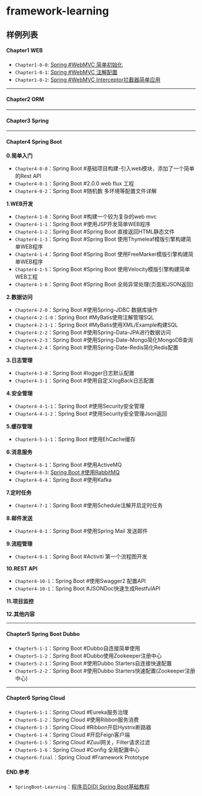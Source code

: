 # framework-learning
## 样例列表
#### **Chapter1 WEB** 
- `Chapter1-0-0`: [Spring #WebMVC 简单初始化](https://www.jianshu.com/p/86e3c8015ee5)
- `Chapter1-0-1`: [Spring #WebMVC 注解配置](https://www.jianshu.com/p/a4c88883747f)
- `Chapter1-0-2`: [Spring #WebMVC Interceptor拦截器简单应用](https://www.jianshu.com/p/c7cae4fba59d)
----------
#### **Chapter2 ORM** 

----------
#### **Chapter3 Spring** 

----------
#### **Chapter4 Spring Boot**
**0.简单入门**
- `Chapter4-0-0`：Spring Boot #基础项目构建-引入web模块，添加了一个简单的Rest API
- `Chapter4-0-1`：Spring Boot #2.0.0 web flux 工程
- `Chapter4-0-2`：Spring Boot #随机数 多环境等配置文件详解

**1.WEB开发**
- `Chapter4-1-0`：Spring Boot #构建一个较为复杂的web mvc
- `Chapter4-1-1`：Spring Boot #使用JSP开发简单WEB程序
- `Chapter4-1-2`：Spring Boot #Spring Boot 直接返回HTML静态文件
- `Chapter4-1-3`：Spring Boot #Spring Boot 使用Thymeleaf模版引擎构建简单WEB程序
- `Chapter4-1-4`：Spring Boot #Spring Boot 使用FreeMarker模版引擎构建简单WEB程序
- `Chapter4-1-5`：Spring Boot #Spring Boot 使用Velocity模版引擎构建简单WEB工程
- `Chapter4-1-6`：Spring Boot #Spring Boot 全局异常处理(页面和JSON返回)

**2.数据访问**
- `Chapter4-2-0`：Spring Boot #使用Spring-JDBC 数据库操作
- `Chapter4-2-1-0`：Spring Boot #MyBatis使用注解管理SQL
- `Chapter4-2-1-1`：Spring Boot #MyBatis使用XML/Example构建SQL
- `Chapter4-2-2`：Spring Boot #使用Spring-Data-JPA进行数据访问
- `Chapter4-2-3`：Spring Boot #使用Spring-Date-Mongo简化MongoDB查询
- `Chapter4-2-4`：Spring Boot #使用Spring-Date-Redis简化Redis配置

**3.日志管理**
- `Chapter4-3-0`：Spring Boot #logger日志默认配置
- `Chapter4-3-1`：Spring Boot #使用自定义logBack日志配置

**4.安全管理**
- `Chapter4-4-1-1`：Spring Boot #使用Security安全管理
- `Chapter4-4-1-2`：Spring Boot #使用Security安全管理Json返回

**5.缓存管理**
- `Chapter4-5-1-1`：Spring Boot #使用EhCache缓存

**6.消息服务**
- `Chapter4-6-1`：Spring Boot #使用ActiveMQ
- `Chapter4-6-3`: [Spring Boot #使用RabbitMQ](https://www.jianshu.com/p/b777d78df63d)
- `Chapter4-6-4`：Spring Boot #使用Kafka

**7.定时任务**
- `Chapter4-7-1`：Spring Boot #使用Schedule注解开启定时任务

**8.邮件发送**
- `Chapter4-8-1`：Spring Boot #使用Spring Mail 发送邮件

**9.流程管理**
- `Chapter4-9-1`：Spring Boot #Activiti 第一个流程图开发

**10.REST API**
- `Chapter4-10-1`：Spring Boot #使用Swagger2 配置API
- `Chapter4-10-1`：Spring Boot #JSONDoc快速生成RestfulAPI

**11.项目监控**

**12.其他内容**

----------
#### **Chapter5 Spring Boot Dubbo**
- `Chapter5-1-1`：Spring Boot #Dubbo自连接简单使用
- `Chapter5-1-2`：Spring Boot #Dubbo使用Zookeeper注册中心
- `Chapter5-2-1`：Spring Boot #使用Dubbo Starters自连接快速配置
- `Chapter5-2-2`：Spring Boot #使用Dubbo Starters快速配置(Zookeeper注册中心)
----------
#### **Chapter6 Spring Cloud**
- `Chapter6-1-1`：Spring Cloud #Eureka服务治理
- `Chapter6-1-2`：Spring Cloud #使用Ribbon服务消费
- `Chapter6-1-3`：Spring Cloud #Ribbon开启Hystrix断路器
- `Chapter6-1-4`：Spring Cloud #开启Feign客户端
- `Chapter6-1-5`：Spring Cloud #Zuul网关，Filter请求过滤
- `Chapter6-1-6`：Spring Cloud #Config 全局配置中心
- `Chapter6-final`：Spring Cloud #Framework Prototype

#### **END.参考**
- `SpringBoot-Learning`：[程序员DIDI Spring Boot基础教程](https://github.com/SpringForAll/SpringBoot-Learning)

